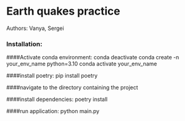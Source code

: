 # Earth quakes practice
Authors: Vanya, Sergei

### Installation:
####Activate conda environment:
conda deactivate
conda create -n your_env_name python=3.10
conda activate your_env_name

####install poetry:
pip install poetry

####navigate to the directory containing the project

####install dependencies:
poetry install

####run application:
python main.py

